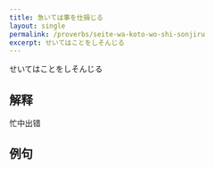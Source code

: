 ```yaml
---
title: 急いては事を仕損じる
layout: single
permalink: /proverbs/seite-wa-koto-wo-shi-sonjiru
excerpt: せいてはことをしそんじる
---
```


せいてはことをしそんじる

## 解释

忙中出错

## 例句

